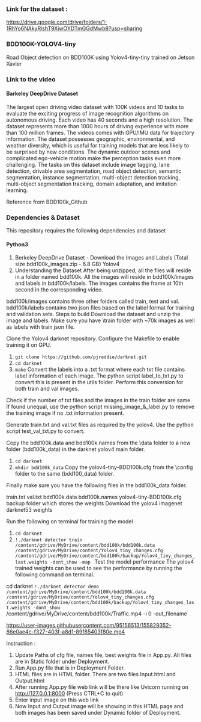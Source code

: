 ### Link for the dataset :
https://drive.google.com/drive/folders/1-1RhYo6NAkyRishT9XiwOYDTmGGdMwb8?usp=sharing

### BDD100K-YOLOV4-tiny
Road Object detection on BDD100K using Yolov4-tiny-tiny trained on Jetson Xavier

### Link to the video

#### Barkeley DeepDrive Dataset
The largest open driving video dataset with 100K videos and 10 tasks to evaluate the exciting progress of image recognition algorithms on autonomous driving. Each video has 40 seconds and a high resolution. The dataset represents more than 1000 hours of driving experience with more than 100 million frames. The videos comes with GPU/IMU data for trajectory information. The dataset possesses geographic, environmental, and weather diversity, which is useful for training models that are less likely to be surprised by new conditions. The dynamic outdoor scenes and complicated ego-vehicle motion make the perception tasks even more challenging. The tasks on this dataset include image tagging, lane detection, drivable area segmentation, road object detection, semantic segmentation, instance segmentation, multi-object detection tracking, multi-object segmentation tracking, domain adaptation, and imitation learning.

Reference from BDD100k_Github

### Dependencies & Dataset
This repository requires the following dependencies and dataset

#### Python3
1. Berkeley DeepDrive Dataset - Download the Images and Labels (Total size bdd100k_images.zip - 6.8 GB)
Yolov4
2. Understanding the Dataset
After being unzipped, all the files will reside in a folder named bdd100k. All the images will reside in bdd100k/images and labels in bdd100k/labels. The images contains the frame at 10th second in the corresponding video.

bdd100k/images contains three other folders called train, test and val.
bdd100k/labels contains two json files based on the label format for training and validation sets.
Steps to build
Download the dataset and unzip the image and labels. Make sure you have \train folder with ~70k images as well as labels with train json file.

Clone the Yolov4 darknet repository. Configure the Makefile to enable training it on GPU.

1. ```git clone https://github.com/pjreddie/darknet.git```
2. ```cd darknet```
3. ```make```
Convert the labels into a .txt format where each txt file contains label information of each image. The python script label_to_txt.py to convert this is present in the utils folder. Perform this conversion for both train and val images.

Check if the number of txt files and the images in the train folder are same. If found unequal, use the python script missing_image_&_label.py to remove the training image if no .txt information present.

Generate train.txt and val.txt files as required by the yolov4. Use the python script test_val_txt.py to convert.

Copy the bdd100k.data and bdd100k.names from the \data folder to a new folder (bdd100k_data) in the darknet yolov4 main folder.

1. ```cd darknet```
2. ```mkdir bdd100k_data```
Copy the yolov4-tiny-BDD100k.cfg from the \config folder to the same (bdd100_data) folder.

Finally make sure you have the following files in the bdd100k_data folder.

train.txt
val.txt
bdd100k.data
bdd100k.names
yolov4-tiny-BDD100k.cfg
backup folder which stores the weights
Download the yolov4 imagenet darknet53 weights

Run the following on terminal for training the model

1. ```cd darknet```
2. ```!./darknet detector train /content/gdrive/MyDrive/content/bdd100k/bdd100k.data /content/gdrive/MyDrive/content/Yolov4_tiny_changes.cfg /content/gdrive/MyDrive/content/bdd100k/backup/Yolov4_tiny_changes_last.weights -dont_show -map ```
Test the model performance
The yolov4 trained weights can be used to see the performance by running the following command on terminal.

cd darknet
```!./darknet detector demo /content/gdrive/MyDrive/content/bdd100k/bdd100k.data  /content/gdrive/MyDrive/content/Yolov4_tiny_changes.cfg /content/gdrive/MyDrive/content/bdd100k/backup/Yolov4_tiny_changes_last.weights -dont_show ```
/content/gdrive/MyDrive/content/bdd100k/Traffic.mp4 -i 0 -out_filename 


https://user-images.githubusercontent.com/95156513/155829352-86e0ae4c-f327-403f-a8d1-89f85403f80e.mp4

Instruction :
1) Update Paths of cfg file, names file, best weights file in App.py. All files are in Static folder under Deployment.
1) Run App.py file that is in Deployment Folder.
2) HTML files are in HTML folder. There are two files Input.html and Output.html
3) After running App.py file web link will be there like Uvicorn running on http://127.0.0.1:8000 (Press CTRL+C to quit)
4) Enter input image on this web link
5) Now Input and Output image will be showing in this HTML page and both images has been saved under Dynamic folder of Deployment.
 


